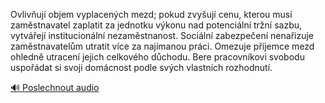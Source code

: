 
Ovlivňují objem vyplacených mezd; pokud zvyšují cenu, kterou musí zaměstnavatel zaplatit za jednotku výkonu nad potenciální tržní sazbu, vytvářejí institucionální nezaměstnanost. Sociální zabezpečení nenařizuje zaměstnavatelům utratit více za najímanou práci. Omezuje příjemce mezd ohledně utracení jejich celkového důchodu. Bere pracovníkovi svobodu uspořádat si svoji domácnost podle svých vlastních rozhodnutí.

[🔊 Poslechnout audio](/data/7-paragraphs/audio/chapter_111/para_001-Ovlivuj-objem-vyplacench-mezd-pokud-zvyuj-ce.mp3)
